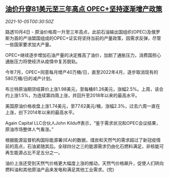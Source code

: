 <!--1633395663000-->
[油价升穿81美元至三年高点 OPEC+坚持逐渐增产政策](https://cn.reuters.com/article/global-oil-1004-mon-idCNKBS2GV017)
------

<div><i>2021-10-05T00:30:50Z</i></div><p>路透10月4日 - 原油价格周一升至三年高点，此前石油输出国组织(OPEC)及俄罗斯为首的产油盟国组成的OPEC+证实将坚持当前的产量政策，因需求反弹，尽管一些国家要求加大产量。</p><p>OPEC+继续逐步增加石油产量的决定推高了油价，加剧了通胀压力，消费国担心通胀压力将使经济从疫情中复苏脱轨。</p><p>今年7月，OPEC+同意每月增产40万桶/日，直至2022年4月，逐步取消现有的580万桶/日的减产计划。</p><p>布兰特原油期货结算价上涨1.98美元，至每桶81.26美元，涨幅2.5%。上周，该合约上涨1.5%，为连续第四周上涨，并回升至2018年以来的最高水平。</p><p>美国原油价格收盘上涨1.74美元，至77.62美元/桶，涨幅2.3%，过去六周一直在上涨，创下2014年以来的最高水平。</p><p>Again Capital LLC合伙人John Kilduff表示，“鉴于需求状况和OPEC会议结果，原油市场整体人气看涨。”</p><p>根据能源监督机构国际能源署(IEA)的数据，煤炭和天然气的需求超过了新冠疫情前的高点，石油紧随其后。全球四分之三的能源需求仍由化石燃料满足，非核能可再生能源占比不足五分之一。</p><p>油价上涨还受到天然气价格更大幅度上涨的推动，天然气价格飙升，促使人们转向燃料油和其他原油产品来发电和满足其他工业需求。(完)</p>
